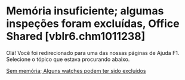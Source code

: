 
# Memória insuficiente; algumas inspeções foram excluídas, Office Shared [vblr6.chm1011238]

Olá! Você foi redirecionado para uma das nossas páginas de Ajuda F1. Selecione o tópico que estava procurando abaixo.

[Sem memória; Alguns watches podem ter sido excluídos](http://msdn.microsoft.com/library/78af5be3-036c-e317-e075-befc7dca6c4b%28Office.15%29.aspx)
